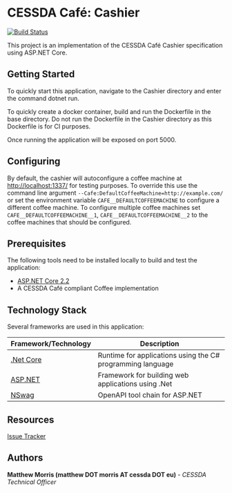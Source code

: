 # CESSDA Café: Cashier

[![Build Status](https://jenkins-dev.cessda.eu/buildStatus/icon?job=CESSDA.Cafe.Cashier%2Fmaster)](https://jenkins-dev.cessda.eu/job/CESSDA.Cafe.Cashier/job/master/)

This project is an implementation of the CESSDA Café Cashier specification using ASP.NET Core.

## Getting Started

To quickly start this application, navigate to the Cashier directory and enter the command dotnet run.

To quickly create a docker container, build and run the Dockerfile in the base directory. Do not run the Dockerfile in the Cashier directory as this Dockerfile is for CI purposes.

Once running the application will be exposed on port 5000.

## Configuring

By default, the cashier will autoconfigure a coffee machine at <http://localhost:1337/> for testing purposes. To override this use the command line argument `--Cafe:DefaultCoffeeMachine=http://example.com/` or set the environment variable `CAFE__DEFAULTCOFFEEMACHINE` to configure a different coffee machine. To configure multiple coffee machines set `CAFE__DEFAULTCOFFEEMACHINE__1`, `CAFE__DEFAULTCOFFEEMACHINE__2` to the coffee machines that should be configured.

## Prerequisites

The following tools need to be installed locally to build and test the application:

* [ASP.NET Core 2.2](https://dotnet.microsoft.com/apps/aspnet)
* A CESSDA Café compliant Coffee implementation

## Technology Stack

Several frameworks are used in this application:

| Framework/Technology									| Description													|
| ----------------------------------------------------- | ------------------------------------------------------------- |
| [.Net Core](https://dotnet.microsoft.com/)			| Runtime for applications using the C# programming language	|
| [ASP.NET](https://dotnet.microsoft.com/apps/aspnet)	| Framework for building web applications using .Net			|
| [NSwag](https://github.com/RicoSuter/NSwag)			| OpenAPI tool chain for ASP.NET								|

## Resources

[Issue Tracker](https://bitbucket.org/cessda/CESSDA.Cafe.Cashier/issues?status=new&status=open)

## Authors

**Matthew Morris (matthew DOT morris AT cessda DOT eu)** - *CESSDA Technical Officer*
